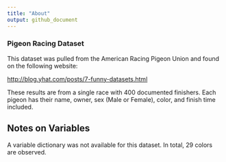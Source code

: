 ```yaml
---
title: "About"
output: github_document
---
```


### Pigeon Racing Dataset

This dataset was pulled from the American Racing Pigeon Union and found on the following website:

http://blog.yhat.com/posts/7-funny-datasets.html

These results are from a single race with 400 documented finishers. Each pigeon has their name, owner, sex (Male or Female), color, and finish time included. 


## Notes on Variables

A variable dictionary was not available for this dataset. In total, 29 colors are observed. 
